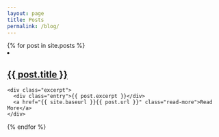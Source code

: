 ```yaml
---
layout: page
title: Posts
permalink: /blog/
---
```


<div class="posts">
  {% for post in site.posts %}
  <article class="post">
    <li><h2><a href="{{ site.baseurl }}{{ post.url }}">{{ post.title }}</a></h2></li>

    <div class="excerpt">
      <div class="entry">{{ post.excerpt }}</div>
      <a href="{{ site.baseurl }}{{ post.url }}" class="read-more">Read More</a>
    </div>

  </article>
  {% endfor %}
</div>

